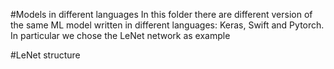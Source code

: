#Models in different languages
In this folder there are different version of the same ML model written in different languages: Keras, Swift and Pytorch.
In particular we chose the LeNet network as example

#LeNet structure
